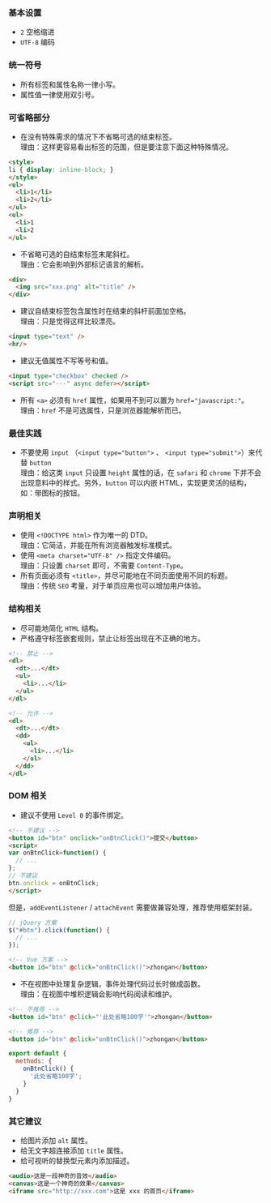 ### 基本设置

* `2` 空格缩进
* `UTF-8` 编码

### 统一符号

* 所有标签和属性名称一律小写。
* 属性值一律使用双引号。

### 可省略部分

* 在没有特殊需求的情况下不省略可选的结束标签。<br/>
  理由：这样更容易看出标签的范围，但是要注意下面这种特殊情况。

```html
<style>
li { display: inline-block; }
</style>
<ul>
  <li>1</li>
  <li>2</li>
</ul>
<ul>
  <li>1
  <li>2
</ul>
```

* 不省略可选的自结束标签末尾斜杠。<br/>
  理由：它会影响到外部标记语言的解析。

```html
<div>
  <img src="xxx.png" alt="title" />
</div>
```

* 建议自结束标签包含属性时在结束的斜杆前面加空格。<br/>
  理由：只是觉得这样比较漂亮。

```html
<input type="text" />
<hr/>
```

* 建议无值属性不写等号和值。

```html
<input type="checkbox" checked />
<script src="···" async defer></script>
```

* 所有 `<a>` 必须有 `href` 属性，如果用不到可以置为 `href="javascript:"`。<br/>
  理由：`href` 不是可选属性，只是浏览器能解析而已。

### 最佳实践

* 不要使用 `input` （`<input type="button">` 、 `<input type="submit">`）来代替 `button` <br/>
  理由：给这类 `input` 只设置 `height` 属性的话，在 `safari` 和 `chrome` 下并不会出现意料中的样式。另外，`button` 可以内嵌 HTML，实现更灵活的结构，如：带图标的按钮。

### 声明相关

* 使用 `<!DOCTYPE html>` 作为唯一的 DTD。<br/>
  理由：它简洁，并能在所有浏览器触发标准模式。
* 使用 `<meta charset="UTF-8" />` 指定文件编码。<br/>
  理由：只设置 `charset` 即可，不需要 `Content-Type`。
* 所有页面必须有 `<title>`，并尽可能地在不同页面使用不同的标题。<br/>
  理由：传统 `SEO` 考量，对于单页应用也可以增加用户体验。

### 结构相关

* 尽可能地简化 `HTML` 结构。
* 严格遵守标签嵌套规则，禁止让标签出现在不正确的地方。

```html
<!-- 禁止 -->
<dl>
  <dt>...</dt>
  <ul>
    <li>...</li>
  </ul>
</dl>

<!-- 允许 -->
<dl>
  <dt>...</dt>
  <dd>
    <ul>
      <li>...</li>
    </ul>
  </dd>
</dl>
```

### DOM 相关

* 建议不使用 `Level 0` 的事件绑定。

```html
<!-- 不建议 -->
<button id="btn" onclick="onBtnClick()">提交</button>
<script>
var onBtnClick=function() {
  // ...
};
// 不建议
btn.onclick = onBtnClick;
</script>
```

但是，`addEventListener` / `attachEvent` 需要做兼容处理，推荐使用框架封装。

```js
// jQuery 方案
$("#btn").click(function() {
  // ...
});
```

```html
<!-- Vue 方案 -->
<button id="btn" @click="onBtnClick()">zhongan</button>
```

* 不在视图中处理复杂逻辑，事件处理代码过长时做成函数。<br/>
  理由：在视图中堆积逻辑会影响代码阅读和维护。

```html
<!-- 不推荐 -->
<button id="btn" @click="'此处省略100字'">zhongan</button>
```
```html
<!-- 推荐 -->
<button id="btn" @click="onBtnClick()">zhongan</button>
```
```js
export default {
  methods: {
    onBtnClick() {
      '此处省略100字';
    }
  }
}
```

### 其它建议

* 给图片添加 `alt` 属性。
* 给无文字超连接添加 `title` 属性。
* 给可视听的替换型元素内添加描述。

```html
<audio>这是一段神奇的音效</audio>
<canvas>这是一个神奇的效果</canvas>
<iframe src="http://xxx.com">这是 xxx 的首页</iframe>
```
